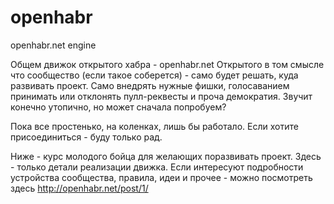 # openhabr
openhabr.net engine

Общем движок открытого хабра - openhabr.net
Открытого в том смысле что сообщество (если такое соберется) - само будет решать, куда развивать проект. Само внедрять нужные фишки, голосаванием принимать или отклонять пулл-реквесты и проча демократия. Звучит конечно утопично, но может сначала попробуем?

Пока все простенько, на коленках, лишь бы работало.
Если хотите присоединиться - буду только рад.

Ниже - курс молодого бойца для желающих поразвивать проект. Здесь - только детали реализации движка. Если интересуют подробности устройства сообщества, правила, идеи и прочее - можно посмотреть здесь http://openhabr.net/post/1/

